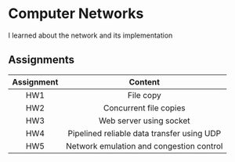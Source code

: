 # Computer Networks

I learned about the network and its implementation

## Assignments

| Assignment |                  Content                   |
| :--------: | :----------------------------------------: |
|    HW1     |                 File copy                  |
|    HW2     |           Concurrent file copies           |
|    HW3     |          Web server using socket           |
|    HW4     | Pipelined reliable data transfer using UDP |
|    HW5     |  Network emulation and congestion control  |
